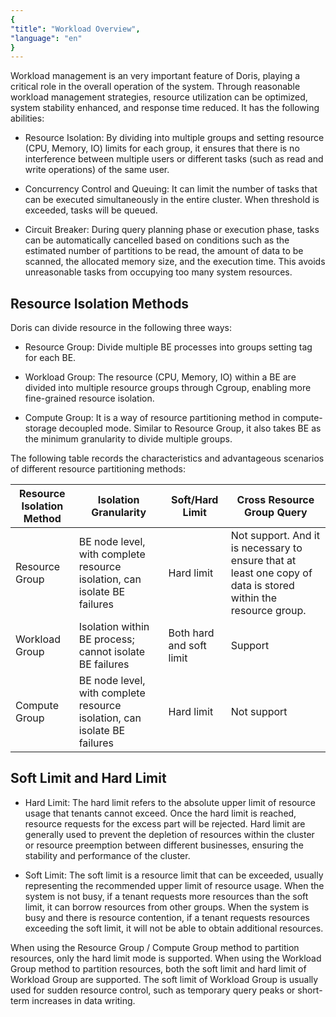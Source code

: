 ```yaml
---
{
"title": "Workload Overview",
"language": "en"
}
---
```


<!-- 
Licensed to the Apache Software Foundation (ASF) under one
or more contributor license agreements.  See the NOTICE file
distributed with this work for additional information
regarding copyright ownership.  The ASF licenses this file
to you under the Apache License, Version 2.0 (the
"License"); you may not use this file except in compliance
with the License.  You may obtain a copy of the License at

  http://www.apache.org/licenses/LICENSE-2.0

Unless required by applicable law or agreed to in writing,
software distributed under the License is distributed on an
"AS IS" BASIS, WITHOUT WARRANTIES OR CONDITIONS OF ANY
KIND, either express or implied.  See the License for the
specific language governing permissions and limitations
under the License.
-->

Workload management is an very important feature of Doris, playing a critical role in the overall operation of the system. Through reasonable workload management strategies, resource utilization can be optimized, system stability enhanced, and response time reduced. It has the following abilities:

- Resource Isolation: By dividing into multiple groups and setting resource (CPU, Memory, IO) limits for each group, it ensures that there is no interference between multiple users or different tasks (such as read and write operations) of the same user.

- Concurrency Control and Queuing: It can limit the number of tasks that can be executed simultaneously in the entire cluster. When threshold is exceeded, tasks will be queued.

- Circuit Breaker: During query planning phase or execution phase, tasks can be automatically cancelled based on conditions such as the estimated number of partitions to be read, the amount of data to be scanned, the allocated memory size, and the execution time. This avoids unreasonable tasks from occupying too many system resources.


## Resource Isolation Methods

Doris can divide resource in the following three ways:

- Resource Group: Divide multiple BE processes into groups setting tag for each BE.

- Workload Group: The resource (CPU, Memory, IO) within a BE are divided into multiple resource groups through Cgroup, enabling more fine-grained resource isolation.

- Compute Group: It is a way of resource partitioning method in compute-storage decoupled mode. Similar to Resource Group, it also takes BE as the minimum granularity to divide multiple groups.

The following table records the characteristics and advantageous scenarios of different resource partitioning methods:

| Resource Isolation Method	      | Isolation Granularity	| Soft/Hard Limit |  Cross Resource Group Query |
| ---------- | ----------- |-----|-----|
| Resource Group | BE node level, with complete resource isolation, can isolate BE failures      |   Hard limit  |Not support. And it is necessary to ensure that at least one copy of data is stored within the resource group.    |
| Workload Group | Isolation within BE process; cannot isolate BE failures                                                          | Both hard and soft limit    | Support    |
|Compute Group            | BE node level, with complete resource isolation, can isolate BE failures  | Hard limit | Not support |

## Soft Limit and Hard Limit


- Hard Limit: The hard limit refers to the absolute upper limit of resource usage that tenants cannot exceed. Once the hard limit is reached, resource requests for the excess part will be rejected. Hard limit are generally used to prevent the depletion of resources within the cluster or resource preemption between different businesses, ensuring the stability and performance of the cluster.

- Soft Limit: The soft limit is a resource limit that can be exceeded, usually representing the recommended upper limit of resource usage. When the system is not busy, if a tenant requests more resources than the soft limit, it can borrow resources from other groups. When the system is busy and there is resource contention, if a tenant requests resources exceeding the soft limit, it will not be able to obtain additional resources.

When using the Resource Group / Compute Group method to partition resources, only the hard limit mode is supported. When using the Workload Group method to partition resources, both the soft limit and hard limit of Workload Group are supported. The soft limit of Workload Group is usually used for sudden resource control, such as temporary query peaks or short-term increases in data writing.
